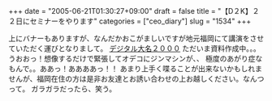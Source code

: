 +++
date = "2005-06-21T01:30:27+09:00"
draft = false
title = "【D２K】２２日にセミナーをやります"
categories = ["ceo_diary"]
slug = "1534"
+++

上にバナーもありますが、なんだかおこがましいですが地元福岡にて講演をさせていただく運びとなりまして。
<a href="http://d2k-net.com/" target="_blank">デジタル大名２０００</a>
ただいま資料作成中。。。うおおっ！想像するだけで緊張してオデコにジンマシンが、、
極度のあがり症なもんで。。ああっ！ああああっ！！
あまり上手く喋ることが出来ないかもしれませんが、福岡在住の方は是非お友達とお誘い合わせの上お越しください。なんつって。
ガラガラだったら、笑う。
